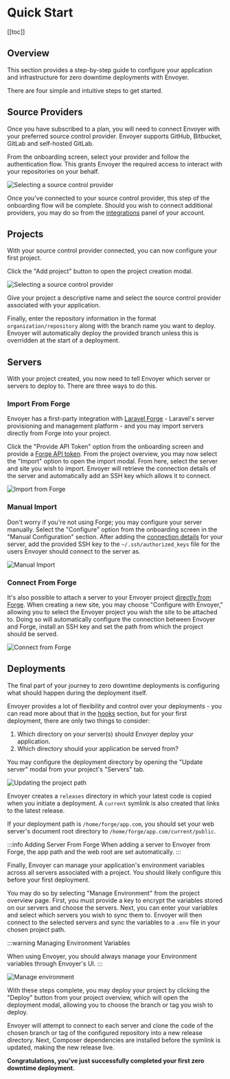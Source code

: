 # Quick Start

[[toc]]

## Overview

This section provides a step-by-step guide to configure your application and infrastructure for zero downtime deployments with Envoyer.

There are four simple and intuitive steps to get started.

## Source Providers

Once you have subscribed to a plan, you will need to connect Envoyer with your preferred source control provider. Envoyer supports GitHub, Bitbucket, GitLab and self-hosted GitLab.

From the onboarding screen, select your provider and follow the authentication flow. This grants Envoyer the required access to interact with your repositories on your behalf.

![Selecting a source control provider](img/source-provider.png)

Once you've connected to your source control provider, this step of the onboarding flow will be complete. Should you wish to connect additional providers, you may do so from the [integrations](https://envoyer.io/user/profile#/integrations) panel of your account.

## Projects

With your source control provider connected, you can now configure your first project.

Click the "Add project" button to open the project creation modal.

![Selecting a source control provider](img/create-project.png)

Give your project a descriptive name and select the source control provider associated with your application.

Finally, enter the repository information in the format `organization/repository` along with the branch name you want to deploy. Envoyer will automatically deploy the provided branch unless this is overridden at the start of a deployment.

## Servers

With your project created, you now need to tell Envoyer which server or servers to deploy to. There are three ways to do this.

### Import From Forge

Envoyer has a first-party integration with [Laravel Forge](https://forge.laravel.com) - Laravel's server provisioning and management platform - and you may import servers directly from Forge into your project.

Click the "Provide API Token" option from the onboarding screen and provide a [Forge API token](https://forge.laravel.com/user-profile/api). From the project overview, you may now select the "Import" option to open the import modal. From here, select the server and site you wish to import. Envoyer will retrieve the connection details of the server and automatically add an SSH key which allows it to connect.

![Import from Forge](img/import-forge.png)

### Manual Import

Don't worry if you're not using Forge; you may configure your server manually. Select the "Configure" option from the onboarding screen in the "Manual Configuration" section. After adding the [connection details](/projects/servers.html#server-configuration) for your server, add the provided SSH key to the `~/.ssh/authorized_keys` file for the users Envoyer should connect to the server as.

![Manual Import](img/import-manual.png)

### Connect From Forge

It's also possible to attach a server to your Envoyer project [directly from Forge](https://forge.laravel.com/docs/sites/envoyer.html). When creating a new site, you may choose "Configure with Envoyer," allowing you to select the Envoyer project you wish the site to be attached to. Doing so will automatically configure the connection between Envoyer and Forge, install an SSH key and set the path from which the project should be served.

![Connect from Forge](img/forge-connect.png)

## Deployments

The final part of your journey to zero downtime deployments is configuring what should happen during the deployment itself.

Envoyer provides a lot of flexibility and control over your deployments - you can read more about that in the [hooks](/projects/deployment-hooks.html) section, but for your first deployment, there are only two things to consider:

1. Which directory on your server(s) should Envoyer deploy your application.
2. Which directory should your application be served from?

You may configure the deployment directory by opening the "Update server" modal from your project's "Servers" tab.

![Updating the project path](img/project-path.png)

Envoyer creates a `releases` directory in which your latest code is copied when you initiate a deployment. A `current` symlink is also created that links to the latest release.

If your deployment path is `/home/forge/app.com`, you should set your web server's document root directory to `/home/forge/app.com/current/public`.

:::info Adding Server From Forge
When adding a server to Envoyer from Forge, the app path and the web root are set automatically.
:::

Finally, Envoyer can manage your application's environment variables across all servers associated with a project. You should likely configure this before your first deployment.

You may do so by selecting "Manage Environment" from the project overview page. First, you must provide a key to encrypt the variables stored on our servers and choose the servers. Next, you can enter your variables and select which servers you wish to sync them to. Envoyer will then connect to the selected servers and sync the variables to a `.env` file in your chosen project path.

:::warning Managing Environment Variables

When using Envoyer, you should always manage your Environment variables through Envoyer's UI.
:::

![Manage environment](img/environment.png)

With these steps complete, you may deploy your project by clicking the "Deploy" button from your project overview, which will open the deployment modal, allowing you to choose the branch or tag you wish to deploy.

Envoyer will attempt to connect to each server and clone the code of the chosen branch or tag of the configured repository into a new release directory. Next, Composer dependencies are installed before the symlink is updated, making the new release live.

**Congratulations, you've just successfully completed your first zero downtime deployment.**